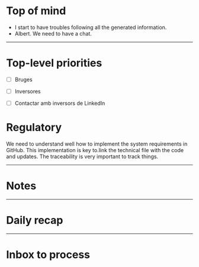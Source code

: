 # Top of mind

- I start to have troubles following all the generated information.  
- Albert. We need to have a chat. 



---
# Top-level priorities
- [ ] Bruges 
- [ ] Inversores 
- [ ] Contactar amb inversors de LinkedIn 



# Regulatory 
We need to understand well how to implement the system requirements in GitHub. This implementation is key to.link the technical file with the code and updates.  The traceability is very important to track things.  


---
# Notes



--- 
# Daily recap





--- 
# Inbox to process


